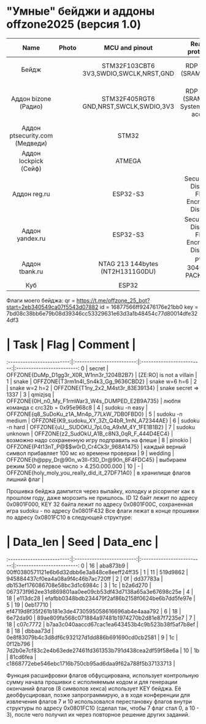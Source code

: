 # "Умные" бейджи и аддоны offzone2025 (версия 1.0)

Name | Photo | MCU and pinout | Readout protection | Firmware files and challenge solutions |  
:-------------------------:|:-------------------------:|:-------------------------:|:-------------------------:|:-------------------------:
Бейдж |  | STM32F103CBT6<br/>3V3,SWDIO,SWCLK,NRST,GND | RDP Level 1<br/>(SRAM access) | [10_STM32F103CBT6_0x20000000_0x5000_SRAM.bin](/offzone2025/10_STM32F103CBT6_0x20000000_0x5000_SRAM.bin?raw=true)<br/>[10_STM32F103CBT6_0x08000000_0x20000_Flash.bin](/offzone2025/10_STM32F103CBT6_0x08000000_0x20000_Flash.bin?raw=true)<br/>[10_STM32F103CBT6_0x1FFFF000_0xA00_SystemMemory.bin](/offzone2025/10_STM32F103CBT6_0x1FFFF000_0xA00_SystemMemory.bin?raw=true)
Аддон bizone (Радио) |  | STM32F405RGT6<br/>GND,NRST,SWCLK,SWDIO,3V3 | RDP Level 0<br/>(SRAM, Flash, SystemMemory access) | [20_STM32F405RGT6_0x1FFF0000_0x8000_SystemMemory_OTP.bin](/offzone2025/20_STM32F405RGT6_0x1FFF0000_0x8000_SystemMemory_OTP.bin)<br/>[20_STM32F405RGT6_0x1FFFC000_0x4000_OptionBytes.bin](/offzone2025/20_STM32F405RGT6_0x1FFFC000_0x4000_OptionBytes.bin)<br/>[20_STM32F405RGT6_0x08000000_0x100000_Flash.bin](/offzone2025/20_STM32F405RGT6_0x08000000_0x100000_Flash.bin)<br/>[20_STM32F405RGT6_0x10000000_0x10000_CCMRAM.bin](/offzone2025/20_STM32F405RGT6_0x10000000_0x10000_CCMRAM.bin)<br/>[20_STM32F405RGT6_0x20000000_0x20000_SRAM.bin](/offzone2025/20_STM32F405RGT6_0x20000000_0x20000_SRAM.bin)
Аддон ptsecurity.com (Медведи) |  | STM32 | ? |
Аддон lockpick (Сейф) |  | ATMEGA | ? |
Аддон reg.ru |  | ESP32-S3 | Secure Boot: Disabled<br/>Flash Encryption: Disabled | [50_ESP32-S3.bin](/offzone2025/50_ESP32-S3.bin)<br/>[50_efuse.txt](/offzone2025/50_efuse.txt)<br/>[50_esptool.txt](/offzone2025/50_esptool.txt)<br/>[50_solve.txt](/offzone2025/50_solve.txt)
Аддон yandex.ru |  | ESP32-S3 | Secure Boot: Disabled<br/>Flash Encryption: Disabled | [60_ESP32-S3.bin](/offzone2025/60_ESP32-S3.bin)<br/>[60_efuse.txt](/offzone2025/60_efuse.txt)<br/>[60_esptool.txt](/offzone2025/60_esptool.txt)<br/>[https://hoggr.ru/](https://hoggr.ru/)<br/>[60_hoggr.ru.rar](/offzone2025/60_hoggr.ru.rar)
Аддон tbank.ru |  | NTAG 213 144bytes (NT2H1311G0DU) | PWD: 304B346B</br>PACK: 1337 | [70_hf-mfu-044A2F92161E90-dump.json](/offzone2025/70_hf-mfu-044A2F92161E90-dump.json)<br/>[70_hf-mfu-044A2F92161E90-dump.bin](/offzone2025/70_hf-mfu-044A2F92161E90-dump.bin)<br/>[@TBankOffzoneBot](https://t.me/TBankOffzoneBot)
Куб |  | ESP32 | ? | 

Флаги моего бейджа:
qr = https://t.me/offzone_25_bot?start=2eb340549ca07f5543d07882
id = 16877566ff92476176e21bb0
key = 7bd08c38bb6e79b08d39346cc53329631e63d3a1b48454c77d80014dfe324df3

# | Task | Flag | Comment |  
:-------------------------:|:-------------------------:|:-------------------------:|:-------------------------:
0 | secret | OFFZONE{DuMp_D1gg3r_X0R_W1nn3r_1204B2B7} | [ZE:RO] is not a villain |
1 | snake | OFFZONE{T3rm1n4l_Sn4k3_Gg_9636CBD2} | snake w=6 h=6 |
2 | snake w=2 h=2 | OFFZONE{T1ny_2x2_M4st3r_83E39134} | snake secret => 1337 |
3 | qmizjsq | OFFZONE{0H_n0_My_F1rmWar3_W4s_DUMPED_E2B9A735} | любпя команда с crc32b = 0x95e968c8 |
4 | sudoku -n easy | OFFZONE{q8_SuDoKu_z1A_Mn4p_77LkW_7DB0FBD0} |
5 | sudoku -n medium | OFFZONE{K9_sudoku_XY_3Zt_Q4bR_1mN_A72344AE} |
6 | sudoku -n hard | OFFZONE{uU__SUDOKU_7pL0q_A9xM_4Y_1FE1B1B2} |
7 | sudoku unknown | OFFZONE{z2_SudOkU_A1B_c8N3_0qR_F_444D4EC4} | возможно надо сохраненную игру подправить на флеше |
8 | pinokio | OFFZONE{P4t13nT_P@$$w0rD_Cr4Ck3r_968A1475} | каждый верный символ прибавляет 100 мс ко времени проверки |
9 | wedding | OFFZONE{h@ppy_Dr@90n_w3ll-f3D_Dr@90n_8F4FDC45} | выбираем режим 500 и первое число > 4.250.000.000 |
10 | - | OFFZONE{holy_moly_you_really_did_it_27DF71A0} | в хранилище флагов лишний флаг |

Прошивка бейджа дампится через выпайку, колодку и picopwner как в прошлом году, даже морозить не пришлось. 
ID 12 байт лежит по адресу 0x0801F000, KEY 32 байта лежит по адресу 0x0801F00C, сохраненная игра sudoku - по адресу 0x0801F432 Все флаги лежат в конце прошивки по адресу 0x0801FC10 в следующей структуре:

# | Data_len | Seed | Data_enc |  
:-------------------------:|:-------------------------:|:-------------------------:|:-------------------------:
0 | 16 | aba873b9 | 00ff0380571121e6b6d32dbb6e3a848ce8eeff24ff35 |
1 | 11 | 519d9862 | 945884437cf0ea4a08a9f4c46b7ac720ff |
2 | 0f | dd37783a | db153ef176086708e58bc3d1c6984c |
3 | 1c | b2a6d270 | 067373f962ee31d869801aa0ee09cb53df43d7138a65a3e67698c25e |
4 | 18 | e113dc28 | efafbb0348bdb234479f2af86b2158f0624be6b7dd5fe97e |
5 | 19 | 0eb17710 | ef4719d8f35f261b181e3de4730595058616696ab4e4aaa792 |
6 | 18 | 6e72da90 | 89ae809fa568c071884a97481b1974270b2d81e87f7235e7 |
7 | 18 | c07c7772 | b7aa3c040aaccd67cac1ea643453b4c9b523b38f5af7b8ef |
8 | 18 | dbbaa73d | 0e8f83079b4c3d8df6c932127d1dd886b691690cd0cb2581 |
9 | 1c | 0f12b796 | 7d2b0e7cf83c2e4b63ede27461fd361353b791d438cea2df59f58e6a |
10 | 1b | 81cd6fea | c1868772ebe546ebc1716b750cb95ad6daa9f62a788f5b37133713 |

Функция расшифровки флагов обфусцирована, использует контрольную сумму начала прошивки с исполняемым кодом и для генерации окончаний флагов (8 символов хекса) использует KEY бейджа. Её деобфусцировал, позже запрограммирую, а в ходе конференции для извлечения флагов 7 и 10 использовался перестановку флагов внутри структуры по адресу 0x0801FC10 (сделал так, чтобы 7 флаг стал 0, а 10 - 3), после чего получил их через повторное решение других заданий.

